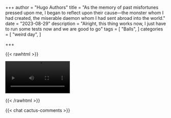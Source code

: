 +++
author = "Hugo Authors"
title = "As the memory of past misfortunes pressed upon me, I began to reflect upon their cause—the monster whom I had created, the miserable daemon whom I had sent abroad into the world."
date = "2023-08-29"
description = "Alright, this thing works now, I just have to run some tests now and we are good to go"
tags = [
    "Balls",
]
categories = [
    "weird day",
]

+++

{{< rawhtml >}} 

<video width=40% controls autoplay>
    <source src="/videos/balls.mp4" type="video/mp4">
    Your browser does not support the video tag.  
</video>

{{< /rawhtml >}}

{{< chat cactus-comments >}}


